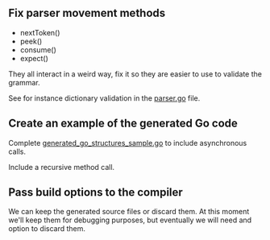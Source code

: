 ## Fix parser movement methods

- nextToken()
- peek()
- consume()
- expect()

They all interact in a weird way, fix it so they are easier to use to validate the grammar. 

See for instance dictionary validation in the [parser.go](internal/parser.go) file.

## Create an example of the generated Go code

Complete [generated_go_structures_sample.go](internal/testdata/generated_go_structures_sample.go) to include asynchronous calls. 

Include a recursive method call.

## Pass build options to the compiler

We can keep the generated source files or discard them. 
At this moment we'll keep them for debugging purposes, but eventually we will need and option to discard them.